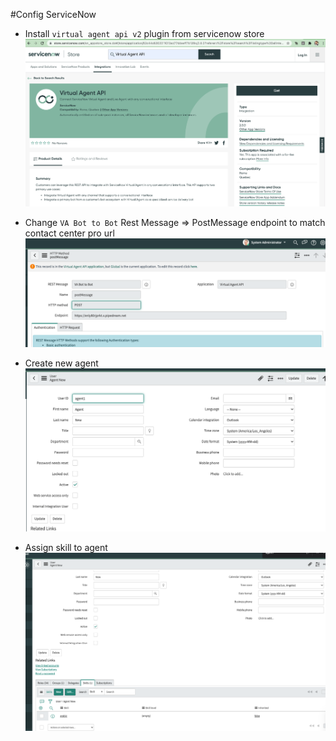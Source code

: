 
#Config ServiceNow

- Install `virtual agent api v2` plugin from servicenow store
  ![](img.png)


- Change `VA Bot to Bot` Rest Message => PostMessage endpoint to match contact center pro url  
  ![img_1.png](img_1.png)


- Create new agent
  ![img_2.png](img_2.png)


- Assign skill to agent
  ![img_3.png](img_3.png)